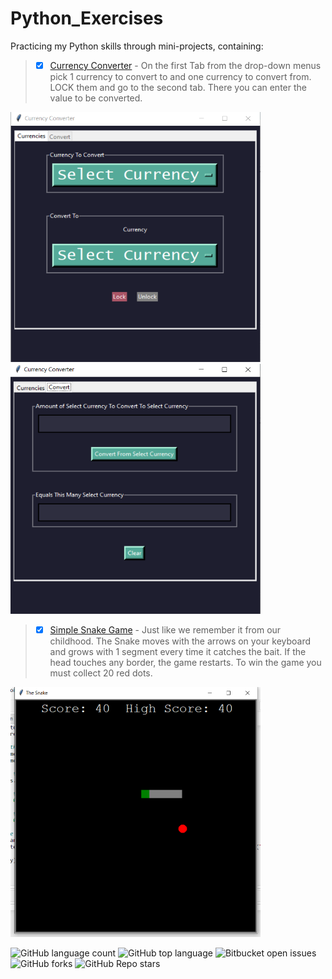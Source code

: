 # Python_Exercises



Practicing my Python skills through mini-projects, containing: 
> - [x] [Currency Converter](https://github.com/nadyakant/Python/blob/main/Currency_Conversion.py) - On the first Tab from the drop-down menus pick 1 currency to convert to and one currency to convert from. LOCK them and go to the second tab. There you can enter the value to be converted. 

<p float="left">
<img src="https://github.com/nadyakant/Python/blob/main/currencyConverter_1.png" width="400" height="400"> 
<img src="https://github.com/nadyakant/Python/blob/main/currencyConverter_2.png" width="400" height="400">
</p>

> - [x] [Simple Snake Game](https://github.com/nadyakant/Python/blob/main/Snake.py) - Just like we remember it from our childhood. The Snake moves with the arrows on your keyboard and grows with 1 segment every time it catches the bait. If the head touches any border, the game restarts. To win the game you must collect 20 red dots. 

<p float="left">
<img src="https://github.com/nadyakant/Python/blob/main/SnakeGame.png" width="400" height="400"> 
</p>





![GitHub language count](https://img.shields.io/github/languages/count/nadyakant/Python) ![GitHub top language](https://img.shields.io/github/languages/top/nadyakant/Python) ![Bitbucket open issues](https://img.shields.io/bitbucket/issues/nadyakant/Python) ![GitHub forks](https://img.shields.io/github/forks/nadyakant/Python) ![GitHub Repo stars](https://img.shields.io/github/stars/nadyakant/Java_Exercises_2020) 
